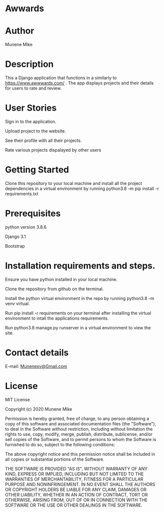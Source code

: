 # Awwards
# Author
Munene Mike

# Description
This a Django application that functions in a similarly to https://www.awwwards.com/ . The app displays projects and their details for users to rate and review.

# User Stories
Sign in to the application.

Upload project to the website.

See their profile with all their projects.

Rate various projects dispalayed by other users

# Getting Started
Clone this repository to your local machine and install all the project dependencies in a virtual environment by running python3.8 -m pip install -r requirements.txt

# Prerequisites
python version 3.8.6

Django 3.1

Bootstrap

# Installation requirements and steps.
Ensure you have python installed in your local machine.

Clone the repository from github on the terminal.

Install the python virtual environment in the repo by running python3.8 -m venv virtual.

Run pip install -r requirements on your terminal after installing the virtual environment to intall the applications requirements.

Run python3.8 manage.py runserver in a virtual environment to view the site.


# Contact details
E-mail: Munenexv@Gmail.com

# License
MIT License

Copyright (c) 2020 Munene Mike

Permission is hereby granted, free of charge, to any person obtaining a copy of this software and associated documentation files (the "Software"), to deal in the Software without restriction, including without limitation the rights to use, copy, modify, merge, publish, distribute, sublicense, and/or sell copies of the Software, and to permit persons to whom the Software is furnished to do so, subject to the following conditions:

The above copyright notice and this permission notice shall be included in all copies or substantial portions of the Software.

THE SOFTWARE IS PROVIDED "AS IS", WITHOUT WARRANTY OF ANY KIND, EXPRESS OR IMPLIED, INCLUDING BUT NOT LIMITED TO THE WARRANTIES OF MERCHANTABILITY, FITNESS FOR A PARTICULAR PURPOSE AND NONINFRINGEMENT. IN NO EVENT SHALL THE AUTHORS OR COPYRIGHT HOLDERS BE LIABLE FOR ANY CLAIM, DAMAGES OR OTHER LIABILITY, WHETHER IN AN ACTION OF CONTRACT, TORT OR OTHERWISE, ARISING FROM, OUT OF OR IN CONNECTION WITH THE SOFTWARE OR THE USE OR OTHER DEALINGS IN THE SOFTWARE.
